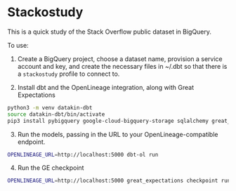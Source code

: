 # Stackostudy

This is a quick study of the Stack Overflow public dataset in BigQuery.

To use:

1. Create a BigQuery project, choose a dataset name, provision a service account and key, and create the necessary files in ~/.dbt so that there is a `stackostudy` profile to connect to.

2. Install dbt and the OpenLineage integration, along with Great Expectations

```bash
python3 -m venv datakin-dbt
source datakin-dbt/bin/activate
pip3 install pybigquery google-cloud-bigquery-storage sqlalchemy great_expectations dbt openlineage-dbt
```

3. Run the models, passing in the URL to your OpenLineage-compatible endpoint.

```bash
OPENLINEAGE_URL=http://localhost:5000 dbt-ol run
```

4. Run the GE checkpoint

```bash
OPENLINEAGE_URL=http://localhost:5000 great_expectations checkpoint run check_users
```

